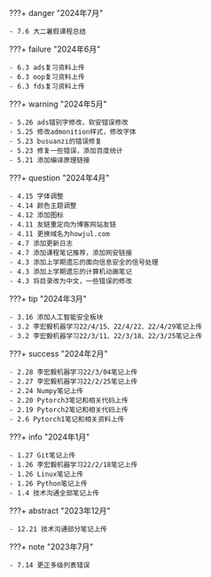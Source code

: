 ???+ danger "2024年7月"

    - 7.6 大二暑假课程总结

???+ failure "2024年6月"

    - 6.3 ads复习资料上传
    - 6.3 oop复习资料上传
    - 6.3 fds复习资料上传

???+ warning "2024年5月"

    - 5.26 ads错别字修改，软安错误修改
    - 5.25 修改admonition样式，修改字体
    - 5.23 busuanzi的错误修复
    - 5.23 修复一些错误，添加百度统计
    - 5.21 添加编译原理链接

???+ question "2024年4月"
  
    - 4.15 字体调整
    - 4.14 颜色主题调整
    - 4.12 添加图标
    - 4.11 友链重定向为博客网站友链
    - 4.11 更换域名为howjul.com
    - 4.7 添加更新日志
    - 4.7 添加课程笔记推荐，添加网安链接
    - 4.3 添加上学期遗忘的面向信息安全的信号处理
    - 4.3 添加上学期遗忘的计算机动画笔记
    - 4.3 将目录改为中文，一些错误的修改

???+ tip "2024年3月"

    - 3.16 添加人工智能安全板块
    - 3.2 李宏毅机器学习22/4/15、22/4/22、22/4/29笔记上传
    - 3.2 李宏毅机器学习22/3/11、22/3/18、22/3/25笔记上传

???+ success "2024年2月"

    - 2.28 李宏毅机器学习22/3/04笔记上传
    - 2.27 李宏毅机器学习22/2/25笔记上传
    - 2.24 Numpy笔记上传
    - 2.20 Pytorch3笔记和相关代码上传
    - 2.19 Pytorch2笔记和相关代码上传
    - 2.6 Pytorch1笔记和相关资料上传

???+ info "2024年1月" 
  
    - 1.27 Git笔记上传
    - 1.26 李宏毅机器学习22/2/18笔记上传
    - 1.26 Linux笔记上传
    - 1.26 Python笔记上传
    - 1.4 技术沟通全部笔记上传

???+ abstract "2023年12月" 

    - 12.21 技术沟通部分笔记上传

???+ note "2023年7月" 
  
    - 7.14 更正多级列表错误